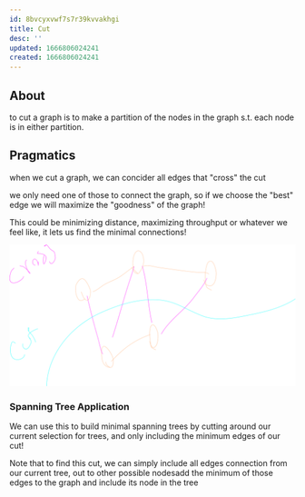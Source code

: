 ```yaml
---
id: 8bvcyxvwf7s7r39kvvakhgi
title: Cut
desc: ''
updated: 1666806024241
created: 1666806024241
---
```

## About
to cut a graph is to make a partition of the nodes in the graph s.t. each node is in either partition.

## Pragmatics 
when we cut a graph, we can concider all edges that "cross" the cut

we only need one of those to connect the graph, so if we choose the "best" edge we will maximize the "goodness" of the graph! 

This could be minimizing distance, maximizing throughput or whatever we feel like, it lets us find the minimal connections!

![alt](./assets/images/cut_example.svg)

### Spanning Tree Application

We can use this to build minimal spanning trees by cutting around our current selection for trees, and only including the minimum edges of our cut!

Note that to find this cut, we can simply include all edges connection from our current tree, out to other possible nodesadd the minimum of those edges to the graph and include its node in the tree

